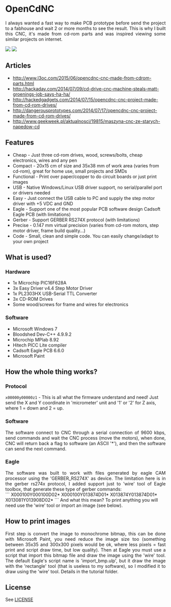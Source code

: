 # OpenCdNC
<div align="justify">I always wanted a fast way to make PCB prototype before send the project to a fabhouse and wait 2 or more months to see the result. This is why I built this CNC, it's made from cd-rom parts and was inspired viewing some similar projects on internet.</div>

[![](http://img.youtube.com/vi/3wD8tHKAZS0/0.jpg)](https://www.youtube.com/watch?v=3wD8tHKAZS0)
[![](http://img.youtube.com/vi/hrWGD7YXcFc/0.jpg)](https://www.youtube.com/watch?v=hrWGD7YXcFc)

## Articles
* http://www.l3oc.com/2015/06/opencdnc-cnc-made-from-cdrom-parts.html
* http://hackaday.com/2014/07/09/cd-drive-cnc-machine-steals-matt-groenings-job-says-ha-ha/
* http://hackedgadgets.com/2014/07/15/opencdnc-cnc-project-made-from-cd-rom-drives/
* http://dangerousprototypes.com/2014/07/17/opencdnc-cnc-project-made-from-cd-rom-drives/
* http://www.geekweek.pl/aktualnosci/19815/maszyna-cnc-ze-starych-napedow-cd

## Features
* Cheap   - Just three cd-rom drives, wood, screws/bolts, cheap electronics, wires and any pen
* Compact - 20x15 cm of size and 35x38 mm of work area (varies from cd-rom), great for home use, small projects and SMDs
* Functional - Print over paper/copper to do circuit boards or just print images
* USB     - Native Windows/Linux USB driver support, no serial/parallel port or drivers needed
* Easy    - Just connect the USB cable to PC and supply the step motor driver with +5 VDC and GND
* Eagle   - Support one of the most popular PCB software design Cadsoft Eagle PCB (with limitations)
* Gerber  - Support GERBER RS274X protocol (with limitations)
* Precise - 0.147 mm virtual precision (varies from cd-rom motors, step motor driver, frame build quality...) 
* Code    - Small, clean and simple code. You can easily change/adapt to your own project

## What is used?
### Hardware
* 1x Microchip PIC16F628A
* 3x Easy Driver v4.4 Step Motor Driver
* 1x PL2303HX USB-Serial TTL Converter
* 3x CD-ROM Drives
* Some wood/screws for frame and wires for electronics

### Software
* Microsoft Windows 7
* Bloodshed Dev-C++ 4.9.9.2
* Microchip MPlab 8.92
* Hitech PICC Lite compiler
* Cadsoft Eagle PCB 6.6.0
* Microsoft Paint

## How the whole thing works?
### Protocol
`x00000y00000z1` - This is all what the firmware understand and need! Just send the X and Y coordinate in 'micrometer' unit and '1' or '2' for Z axis, where 1 = down and 2 = up.

### Software
<div align="justify">The software connect to CNC through a serial connection of 9600 kbps, send commands and wait the CNC process (move the motors), when done, CNC will return back a flag to software (an ASCII '*'), and then the software can send the next command.</div>

### Eagle
<div align="justify">The software was built to work with files generated by eagle CAM processor using the 'GERBER_RS274X' as device. The limitation here is in the gerber rs274x protocol, I added support just to 'wire' tool of Eagle toolbox, that generate these type of gerber commands:</div>
```
X000100Y000100D02*
X000100Y013874D01*
X013874Y013874D01*
X013081Y013908D02*
```
And what this mean? To print anything you will need use the 'wire' tool or import an image (see below).

## How to print images
<div align="justify">First step is convert the image to monochrome bitmap, this can be done with Microsoft Paint, you need reduce the image size too (something between 35x35 and 300x300 pixels would be ok, where less pixels = fast print and script draw time, but low quality). Then at Eagle you must use a script that import this bitmap file and draw the image using the 'wire' tool. The default Eagle's script name is 'import_bmp.ulp', but it draw the image with the 'rectangle' tool (that is useless to my software), so I modified it to draw using the 'wire' tool. Details in the tutorial folder.</div>

## License
See [LICENSE](https://github.com/themrleon/OpenCdNC/blob/master/LICENSE)
